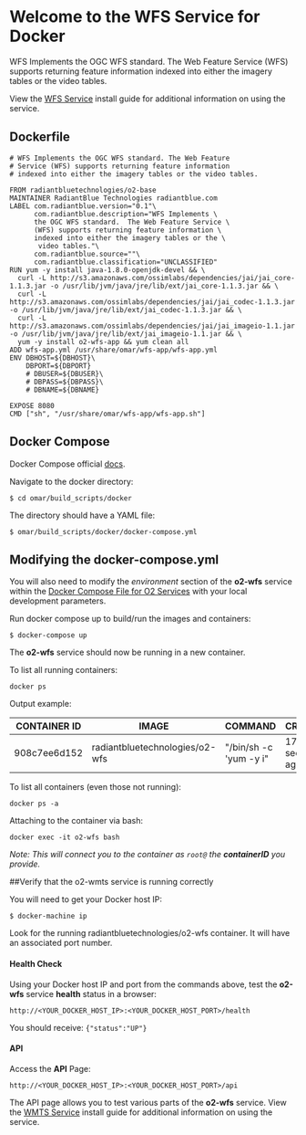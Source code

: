 # Welcome to the WFS Service for Docker
WFS Implements the OGC WFS standard. The Web Feature Service (WFS) supports returning feature information indexed into either the imagery tables or the video tables.

View the [WFS Service](../install-guide/wfs-app.md#Installation) install guide for additional information on using the service.

## Dockerfile
```
# WFS Implements the OGC WFS standard. The Web Feature
# Service (WFS) supports returning feature information
# indexed into either the imagery tables or the video tables.

FROM radiantbluetechnologies/o2-base
MAINTAINER RadiantBlue Technologies radiantblue.com
LABEL com.radiantblue.version="0.1"\
      com.radiantblue.description="WFS Implements \
      the OGC WFS standard.  The Web Feature Service \
      (WFS) supports returning feature information \
      indexed into either the imagery tables or the \
       video tables."\
      com.radiantblue.source=""\
      com.radiantblue.classification="UNCLASSIFIED"
RUN yum -y install java-1.8.0-openjdk-devel && \
  curl -L http://s3.amazonaws.com/ossimlabs/dependencies/jai/jai_core-1.1.3.jar -o /usr/lib/jvm/java/jre/lib/ext/jai_core-1.1.3.jar && \
  curl -L http://s3.amazonaws.com/ossimlabs/dependencies/jai/jai_codec-1.1.3.jar -o /usr/lib/jvm/java/jre/lib/ext/jai_codec-1.1.3.jar && \
  curl -L http://s3.amazonaws.com/ossimlabs/dependencies/jai/jai_imageio-1.1.jar -o /usr/lib/jvm/java/jre/lib/ext/jai_imageio-1.1.jar && \
  yum -y install o2-wfs-app && yum clean all
ADD wfs-app.yml /usr/share/omar/wfs-app/wfs-app.yml
ENV DBHOST=${DBHOST}\
    DBPORT=${DBPORT}
    # DBUSER=${DBUSER}\
    # DBPASS=${DBPASS}\
    # DBNAME=${DBNAME}

EXPOSE 8080
CMD ["sh", "/usr/share/omar/wfs-app/wfs-app.sh"]

```

## Docker Compose

Docker Compose official [docs](https://docs.docker.com/compose/overview/).

Navigate to the docker directory:

```
$ cd omar/build_scripts/docker
```

The directory should have a YAML file:

```
$ omar/build_scripts/docker/docker-compose.yml
```
## Modifying the docker-compose.yml
You will also need to modify the *environment* section of the **o2-wfs** service within the [Docker Compose File for O2 Services](docker-common/#docker-compose-file-for-o2-services) with your local development parameters.

Run docker compose up to build/run the images and containers:
```
$ docker-compose up
```

The **o2-wfs** service should now be running in a new container.

To list all running containers:

```
docker ps
```

Output example:

CONTAINER ID | IMAGE | COMMAND | CREATED | PORTS | NAMES
------------ | ------------- | ------------ | ------------ | ------------ | ------------
908c7ee6d152 | radiantbluetechnologies/o2-wfs  | "/bin/sh -c 'yum -y i" | 17 seconds ago | 0.0.0.0:4998->8080/tcp | o2-wmts

To list all containers (even those not running):

```
docker ps -a
```

Attaching to the container via bash:

```
docker exec -it o2-wfs bash
```
*Note: This will connect you to the container as `root@` the **containerID** you provide.*


##Verify that the o2-wmts service is running correctly

You will need to get your Docker host IP:
```
$ docker-machine ip
```

Look for the running radiantbluetechnologies/o2-wfs container.  It will have an associated port number.

#### Health Check
Using your Docker host IP and port from the commands above, test the **o2-wfs** service **health** status in a browser:
```
http://<YOUR_DOCKER_HOST_IP>:<YOUR_DOCKER_HOST_PORT>/health
```
You should receive:
`{"status":"UP"}`

#### API
Access the **API** Page:
```
http://<YOUR_DOCKER_HOST_IP>:<YOUR_DOCKER_HOST_PORT>/api
```
The API page allows you to test various parts of the **o2-wfs** service.  View the [WMTS Service](../install-guide/wfs-app.md#Installation) install guide for additional information on using the service.
